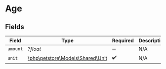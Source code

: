 # Age


## Fields

| Field                                                           | Type                                                            | Required                                                        | Description                                                     |
| --------------------------------------------------------------- | --------------------------------------------------------------- | --------------------------------------------------------------- | --------------------------------------------------------------- |
| `amount`                                                        | *?float*                                                        | :heavy_minus_sign:                                              | N/A                                                             |
| `unit`                                                          | [\php\petstore\Models\Shared\Unit](../../Models/Shared/Unit.md) | :heavy_check_mark:                                              | N/A                                                             |